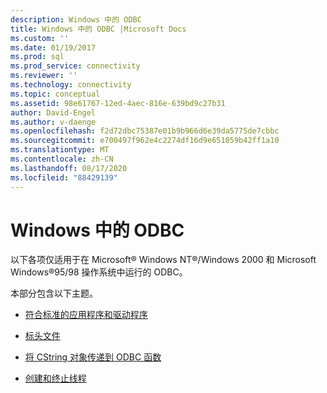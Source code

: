 ```yaml
---
description: Windows 中的 ODBC
title: Windows 中的 ODBC |Microsoft Docs
ms.custom: ''
ms.date: 01/19/2017
ms.prod: sql
ms.prod_service: connectivity
ms.reviewer: ''
ms.technology: connectivity
ms.topic: conceptual
ms.assetid: 98e61767-12ed-4aec-816e-639bd9c27b31
author: David-Engel
ms.author: v-daenge
ms.openlocfilehash: f2d72dbc75387e01b9b966d6e39da5775de7cbbc
ms.sourcegitcommit: e700497f962e4c2274df16d9e651059b42ff1a10
ms.translationtype: MT
ms.contentlocale: zh-CN
ms.lasthandoff: 08/17/2020
ms.locfileid: "88429139"
---
```

# <a name="odbc-in-windows"></a>Windows 中的 ODBC
以下各项仅适用于在 Microsoft® Windows NT®/Windows 2000 和 Microsoft Windows®95/98 操作系统中运行的 ODBC。  
  
 本部分包含以下主题。  
  
-   [符合标准的应用程序和驱动程序](../../../odbc/reference/develop-app/standards-compliant-applications-and-drivers.md)  
  
-   [标头文件](../../../odbc/reference/develop-app/header-files.md)  
  
-   [将 CString 对象传递到 ODBC 函数](../../../odbc/reference/develop-app/cstring-class.md)  
  
-   [创建和终止线程](../../../odbc/reference/develop-app/creating-and-terminating-threads.md)
